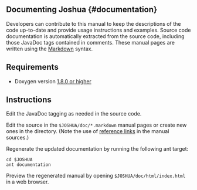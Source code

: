 Documenting Joshua				{#documentation}
------------------

Developers can contribute to this manual to keep the descriptions of the code
up-to-date and provide usage instructions and examples. Source code
documentation is automatically extracted from the source code, including those
JavaDoc tags contained in comments. These manual pages are written using the
[Markdown](http://www.stack.nl/~dimitri/doxygen/markdown.html#markdown_extra)
syntax. 

## Requirements

* Doxygen version
  [1.8.0 or higher](http://www.stack.nl/~dimitri/doxygen/download.html)

## Instructions

Edit the JavaDoc tagging as needed in the source code.

Edit the source in the `$JOSHUA/doc/*.markdown` manual pages or create new ones
in the directory. (Note the use of
[reference links](http://www.stack.nl/~dimitri/doxygen/markdown.html#md_reflinks)
in the manual sources.) 

Regenerate the updated documentation by running the following ant target:

    cd $JOSHUA
    ant documentation

Preview the regenerated manual by opening `$JOSHUA/doc/html/index.html` in a web
browser.
